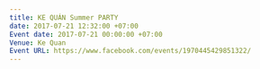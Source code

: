 ```yaml
---
title: KE QUÁN Summer PARTY
date: 2017-07-21 12:32:00 +07:00
Event date: 2017-07-21 00:00:00 +07:00
Venue: Ke Quan
Event URL: https://www.facebook.com/events/1970445429851322/
---
```


